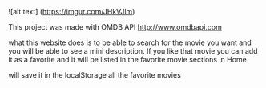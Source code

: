 ![alt text] (https://imgur.com/JHkVJlm)

This project was made with OMDB API http://www.omdbapi.com

what this website does is to be able to search for the movie you want and you will be able to see a mini description. If you like that movie you can add it as a favorite and it will be listed in the favorite movie sections in Home

will save it in the localStorage all the favorite movies